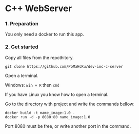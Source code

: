 # C++ WebServer

### 1. Preparation

You only need a docker to run this app.

### 2. Get started

Copy all files from the repothitory.
```
git clone https://github.com/PoMaHcKu/dev-inc-c-server
```
Open a terminal.

Windows: ``` win + R ``` then ```cmd```

If you have Linux you know how to open a terminal.

Go to the directory with project and write the commands bellow:
```
docker build -t name_image:1.0 .
docker run -d -p 8080:80 name_image:1.0
```
Port 8080 must be free, or write another port in the command.
